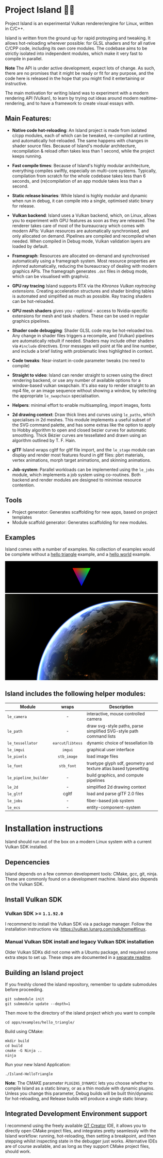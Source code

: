 # Project Island 🌋🐎 

Project Island is an experimental Vulkan renderer/engine for Linux,
written in C/C++.

Island is written from the ground up for rapid protoyping and
tweaking. It allows hot-reloading wherever possible: for GLSL shaders
and for all native C/CPP code, including its own core modules. The
codebase aims to be strictly isolated into independent modules, which
make it very fast to compile in parallel.

**Note** The API is under active development, expect lots of change.
As such, there are no promises that it might be ready or fit for any
purpose, and the code here is released in the hope that you might find
it entertaining or instructive. 

The main motivation for writing Island was to experiment with a modern
rendering API (Vulkan), to learn by trying out ideas around modern
realtime-rendering, and to have a framework to create visual essays
with.

## Main Features:

* **Native code hot-reloading**: An Island project is made from
  isolated c/cpp modules, each of which can be tweaked, re-compiled at
  runtime, and automatically hot-reloaded. The same happens with
  changes in shader source files. Because of Island's modular
  architecture, recompilation & reload often takes less than 1 second,
  while the project keeps running.

* **Fast compile times**: Because of Island's highly modular
  architecture, everything compiles swiftly, especially on multi-core
  systems. Typically, compilation from scratch for the whole codebase
  takes less than 6 seconds, and (re)compilation of an app module
  takes less than a second.

* **Static release binaries**: While Island is highly modular and
  dynamic when run in debug, it can compile into a single, optimised
  static binary for release. 

* **Vulkan backend**: Island uses a Vulkan backend, which, on Linux,
  allows you to experiment with GPU features as soon as they are
  released. The renderer takes care of most of the bureaucracy which
  comes with modern APIs: Vulkan resources are automatically
  synchronised, and only allocated on demand. Pipelines are compiled
  and recompiled when needed. When compiled in Debug mode, Vulkan
  validation layers are loaded by default.

* **Framegraph**: Resources are allocated on-demand and synchronised
  automatically using a framegraph system. Most resource properties
  are *inferred* automatically, reducing the bureaucracy of dealing
  with modern graphics APIs. The framegraph generates `.dot` files in
  debug mode, which can be visualised with graphviz.

* **GPU ray tracing** Island supports RTX via the *Khronos Vulkan
  raytracing extensions*. Creating acceleration structures and shader
  binding tables is automated and simplified as much as possible. Ray
  tracing shaders can be hot-reloaded.

* **GPU mesh shaders** gives you - optional - access to
  Nvidia-specific extensions for mesh and task shaders. These can be
  used in regular graphics pipelines.

* **Shader code debugging**: Shader GLSL code may be hot-reloaded too.
  Any change in shader files triggers a recompile, and (Vulkan)
  pipelines are automatically rebuilt if needed. Shaders may include
  other shaders via `#include` directives. Error messages will point
  at file and line number, and include a brief listing with
  problematic lines highlighted in context.

* **Code tweaks**: Near-instant in-code parameter tweaks (no need to
  compile)

* **Straight to video**: Island can render straight to screen using
  the direct rendering backend, or use any number of available options
  for a window-based vulkan swapchain. It's also easy to render
  straight to an mp4 file, or an image sequence without showing
  a window, by selecting the appropriate `le_swapchain`
  specialisation.

* **Helpers**: minimal effort to enable multisampling, import images,
  fonts

* **2d drawing context**: Draw thick lines and curves using `le_paths`, which
  specialises in 2d meshes. This module implements a useful subset of the SVG
  command palette, and has some extras like the option to apply to Hobby
  algorithm to open and closed bezier curves for automatic smoothing. Thick
  Bézier curves are tessellated and drawn using an algorithm outlined by T. F.
  Hain.

* **glTF** Island wraps cgltf for gltf file import, and the `le_stage`
  module can display and render most features found in gltf files:
  pbrt materials, vertex animations, morph target animations, and
  skinning animations.

* **Job-system**: Parallel workloads can be implemented using the
  `le_jobs` module, which implements a job system using co-routines.
  Both backend and render modules are designed to minimise resource
  contention.

## Tools

+ Project generator: Generates scaffolding for new apps, based on
  project templates
+ Module scaffold generator: Generates scaffolding for new modules.

## Examples 

Island comes with a number of examples. No collection of examples
would be complete without a [hello
triangle](apps/examples/hello_triangle/) example, and a [hello
world](apps/examples/hello_world/) example.

![Hello triangle example](apps/examples/hello_triangle/screenshot.png)
![Hello world example](apps/examples/hello_world/screenshot.jpg)

## Island includes the following helper modules: 

| Module | wraps | Description | 
| --- | :---: | --- | 
| `le_camera` | - | interactive, mouse controlled camera |
| `le_path` | - | draw svg-style paths, parse simplified SVG-style path command lists | 
| `le_tessellator` | `earcut`/`libtess` | dynamic choice of tessellation lib |
| `le_imgui` | `imgui` | graphical user interface |
| `le_pixels` | `stb_image` | load image files |
| `le_font` | `stb_font` | truetype glyph sdf, geometry and texture atlas based typesetting |
| `le_pipeline_builder` | - | build graphics, and compute pipelines | 
| `le_2d` | - | simplified 2d drawing context |
| `le_gltf` | cgltf | load and parse glTF 2.0 files |
| `le_jobs` | - | fiber-based job system | 
| `le_ecs` | - | entity-component-system | 

# Installation instructions

Island should run out of the box on a modern Linux system with
a current Vulkan SDK installed. 

## Depencencies

Island depends on a few common development tools: CMake, gcc, git,
ninja. These are commonly found on a development machine. Island also
depends on the Vulkan SDK.

## Install Vulkan SDK 

### Vulkan SDK >= `1.1.92.0`

I recommend to install the Vulkan SDK via a package manager. Follow
the installation instructions via:
<https://vulkan.lunarg.com/sdk/home#linux>.

### Manual Vulkan SDK install and legacy Vulkan SDK installation

Older Vulkan SDKs did not come with a Ubuntu package, and required
some extra steps to set up. These steps are documented in a [separate
readme](legacy_sdk_installation_instructions.md). 

## Building an Island project

If you freshly cloned the island repository, remember to update
submodules before proceeding.

    git submodule init
    git submodule update --depth=1

Then move to the directory of the island project which you want to
compile

    cd apps/examples/hello_triangle/

Build using CMake:

    mkdir build
    cd build
    cmake -G Ninja ..
    ninja

Run your new Island Application: 

    ./Island-HelloTriangle

**Note**: The CMAKE parameter `PLUGINS_DYNAMIC` lets you choose
whether to compile Island as a static binary, or as a thin module with
dynamic plugins. Unless you change this parameter, Debug builds will
be built thin/dynamic for hot-reloading, and Release builds will
produce a single static binary. 


## Integrated Development Environment support

I recommend using the freely available [QT
Creator](https://download.qt.io/official_releases/qtcreator/) IDE, it
allows you to directly open CMake project files, and integrates pretty
seamlessly with the Island workflow: running, hot-reloading, then
setting a breakpoint, and then stepping whilst inspecting state in the
debugger just works. Alternative IDEs are of course available, and as
long as they support CMake project files, should work.
